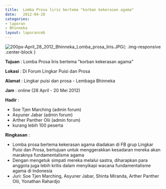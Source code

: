 ```yaml
---	
title: 	Lomba Prosa liris bertema "korban kekerasan agama" 
date: 	2012-04-28
categories:	
- laporan	
- Bhinneka	
layout: laporancmb	
---	
```

	
![200px-April_28_2012_Bhinneka_Lomba_prosa_liris.JPG](/uploads/200px-April_28_2012_Bhinneka_Lomba_prosa_liris.JPG){: .img-responsive .center-block }	
	
**Tujuan** :	Lomba Prosa liris bertema "korban kekerasan agama"
	
**Lokasi** :	Di Forum Lingkar Puisi dan Prosa
	
**Alamat** : 	Lingkar puisi dan prosa - Lembaga Bhinneka
	
**Jam** :	online (28 April - 20 Mei 2012)
	
**Hadir** :
*	Soe Tjen Marching (admin forum)
*	Asyuner Jabar (admin forum)
*	Arther Panther Olii (admin forum)
*	kurang lebih 100 peserta

**Ringkasan** :	
*	Lomba prosa bertema kekerasan agama diadakan di FB grup Lingkar Puisi dan Prosa, bertujuan untuk menggerakkan kesadaran mereka akan maraknya fundamentalisme agama
*	Dengan mengetuk simpati mereka melalui sastra, diharapkan para anggota juga lebih kritis dalam menyikapi wacana fundamentalisme agama di Indonesia
*	Juri: Soe Tjen Marching, Asyuner Jabar, Shinta Miranda, Arther Panther Olii, Yonathan Rahardjo
